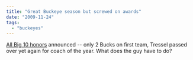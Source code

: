 ```yaml
---
title: "Great Buckeye season but screwed on awards"
date: "2009-11-24"
tags: 
  - "buckeyes"
---
```


[All Big 10 honors](http://www.elevenwarriors.com/2009/11/six-buckeyes-earn-league-love-none-for-tressel.html) announced -- only 2 Bucks on first team, Tressel passed over yet again for coach of the year. What does the guy have to do?
